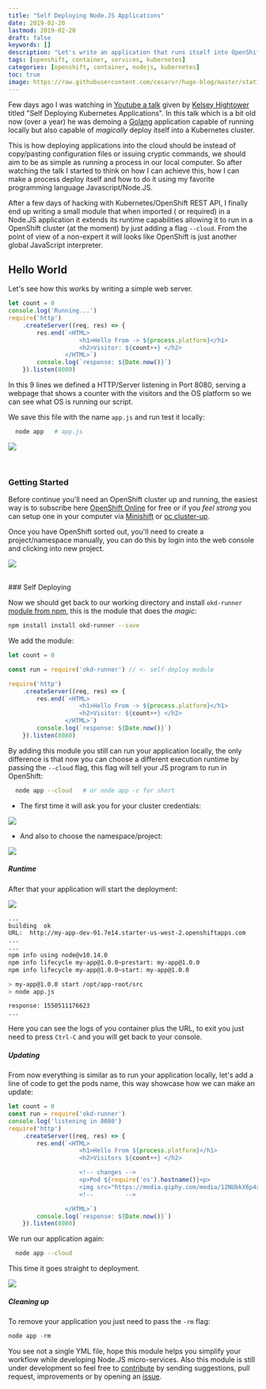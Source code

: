 ```yaml
---
title: "Self Deploying Node.JS Applications"
date: 2019-02-20
lastmod: 2019-02-20
draft: false
keywords: []
description: "Let's write an application that runs itself into OpenShift."
tags: [openshift, container, services, kubernetes]
categories: [openshift, container, nodejs, kubernetes]
toc: true
image: https://raw.githubusercontent.com/cesarvr/hugo-blog/master/static/static/logo/js.png
---
```


Few days ago I was watching in [Youtube a talk](https://www.youtube.com/watch?v=XPC-hFL-4lU) given by [Kelsey Hightower](https://twitter.com/kelseyhightower) titled "Self Deploying Kubernetes Applications". In this talk which is a bit old now (over a year) he was demoing a [Golang](https://golang.org) application capable of running locally but also capable of *magically* deploy itself into a Kubernetes cluster.

<!--more-->

This is how deploying applications into the cloud should be instead of copy/pasting configuration files or issuing cryptic commands, we should aim to be as simple as running a process in our local computer. So after watching the talk I started to think on how I can achieve this, how I can make a process deploy itself and how to do it using my favorite programming language Javascript/Node.JS.

After a few days of hacking with Kubernetes/OpenShift REST API, I finally end up writing a small module that when imported ( or required) in a Node.JS application it extends its runtime capabilities allowing it to run in a OpenShift cluster (at the moment) by just adding a flag ``--cloud``. From the point of view of a non-expert it will looks like OpenShift is just another global JavaScript interpreter.

## Hello World

Let's see how this works by writing a simple web server.

```js
let count = 0
console.log('Running...')
require('http')
    .createServer((req, res) => {
        res.end(`<HTML>
                    <h1>Hello From -> ${process.platform}</h1>
                    <h2>Visitor: ${count++} </h2>
                </HTML>`)
        console.log(`response: ${Date.now()}`)
    }).listen(8080)
```
In this 9 lines we defined a HTTP/Server listening in Port 8080, serving a webpage that shows a counter with the visitors and the OS platform so we can see what OS is running our script.

We save this file with the name ``app.js`` and run test it locally:

```sh
  node app   # app.js
```

![](https://github.com/cesarvr/hugo-blog/blob/master/static/self-deploy/self-deploy-before.gif?raw=true)


<BR>

### Getting Started

Before continue you'll need an OpenShift cluster up and running, the easiest way is to subscribe here [OpenShift Online](https://manage.openshift.com/) for free or if you *feel strong* you can setup one in your computer via [Minishift](https://github.com/minishift/minishift) or [oc cluster-up](https://github.com/cesarvr/Openshift#ocup).

Once you have OpenShift sorted out, you'll need to create a project/namespace manually, you can do this by login into the web console and clicking into new project.

![](https://github.com/cesarvr/hugo-blog/blob/master/static/self-deploy/making-project.gif?raw=true)

<BR>
### Self Deploying

Now we should get back to our working directory and install ``okd-runner`` [module from npm](https://www.npmjs.com/package/okd-runner), this is the module that does the *magic*:

```sh
npm install install okd-runner --save
```

We add the module:

```js
let count = 0

const run = require('okd-runner') // <- self-deploy module

require('http')
    .createServer((req, res) => {
        res.end(`<HTML>
                    <h1>Hello From -> ${process.platform}</h1>
                    <h2>Visitor: ${count++} </h2>
                </HTML>`)
        console.log(`response: ${Date.now()}`)
    }).listen(8080)
```

By adding this module you still can run your application locally, the only difference is that now you can choose a different execution runtime by passing the ``--cloud`` flag, this flag will tell your JS program to run in OpenShift:

```sh
  node app --cloud   # or node app -c for short
```

* The first time it will ask you for your cluster credentials:

![](https://github.com/cesarvr/hugo-blog/blob/master/static/self-deploy/credentials.png?raw=true)


* And also to choose the namespace/project:

![](https://github.com/cesarvr/hugo-blog/blob/master/static/self-deploy/namespace.png?raw=true)


##### Runtime

After that your application will start the deployment:

![](https://github.com/cesarvr/hugo-blog/blob/master/static/self-deploy/self-deployment.gif?raw=true)


```sh
...
building  ok
URL:  http://my-app-dev-01.7e14.starter-us-west-2.openshiftapps.com
...
...
npm info using node@v10.14.0
npm info lifecycle my-app@1.0.0~prestart: my-app@1.0.0
npm info lifecycle my-app@1.0.0~start: my-app@1.0.0

> my-app@1.0.0 start /opt/app-root/src
> node app.js

response: 1550511176623
...
```

Here you can see the logs of you container plus the URL, to exit you just need to press ``Ctrl-C`` and you will get back to your console.

##### Updating

From now everything is similar as to run your application locally, let's add a line of code to get the pods name, this way showcase how we can make an update:

```js
let count = 0
const run = require('okd-runner')
console.log('listening in 8080')
require('http')
    .createServer((req, res) => {
        res.end(`<HTML>
                    <h1>Hello From ${process.platform}</h1>
                    <h2>Visitors ${count++} </h2>

                    <!-- changes -->
                    <p>Pod ${require('os').hostname()}<p>
                    <img src="https://media.giphy.com/media/12NUbkX6p4xOO4/giphy.gif">
                    <!--         -->

                </HTML>`)
        console.log(`response: ${Date.now()}`)
    }).listen(8080)

```

We run our application again:

```sh
  node app --cloud
```

This time it goes straight to deployment.

![](https://github.com/cesarvr/hugo-blog/blob/master/static/self-deploy/oc-update.gif?raw=true)


##### Cleaning up

To remove your application you just need to pass the ``-rm`` flag:

```js
node app -rm
```

You see not a single YML file, hope this module helps you simplify your workflow while developing Node.JS micro-services. Also this module is still under development so feel free to [contribute](https://github.com/cesarvr/okd-runner) by sending suggestions, pull request, improvements or by opening an [issue](https://github.com/cesarvr/okd-runner/issues).
